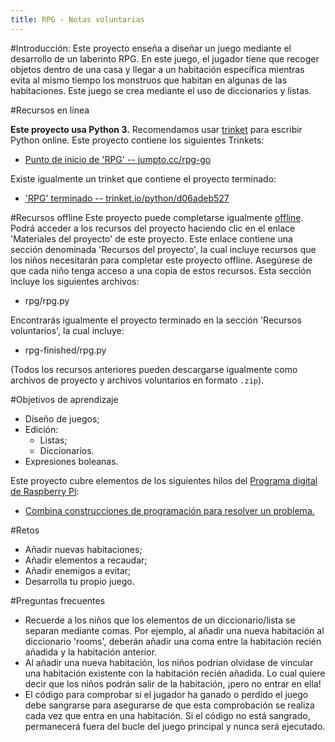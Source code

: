 ```yaml
---
title: RPG - Notas voluntarias
---
```


#Introducción:
Este proyecto enseña a diseñar un juego mediante el desarrollo de un laberinto RPG. En este juego, el jugador tiene que recoger objetos dentro de una casa y llegar a un habitación específica mientras evita al mismo tiempo los monstruos que habitan en algunas de las habitaciones. Este juego se crea mediante el uso de diccionarios y listas.

#Recursos en línea

__Este proyecto usa Python 3.__ Recomendamos usar [trinket](https://trinket.io/) para escribir Python online. Este proyecto contiene los siguientes Trinkets:

+ [Punto de inicio de 'RPG' -- jumpto.cc/rpg-go](http://jumpto.cc/rpg-go)

Existe igualmente un trinket que contiene el proyecto terminado:

+ ['RPG' terminado -- trinket.io/python/d06adeb527](https://trinket.io/python/d06adeb527)

#Recursos offline
Este proyecto puede completarse igualmente [offline](https://www.codeclubprojects.org/en-GB/resources/python-working-offline/). Podrá acceder a los recursos del proyecto haciendo clic en el enlace 'Materiales del proyecto' de este proyecto. Este enlace contiene una sección denominada 'Recursos del proyecto', la cual incluye recursos que los niños necesitarán para completar este proyecto offline. Asegúrese de que cada niño tenga acceso a una copia de estos recursos. Esta sección incluye los siguientes archivos:

+ rpg/rpg.py

Encontrarás igualmente el proyecto terminado en la sección 'Recursos voluntarios', la cual incluye:

+ rpg-finished/rpg.py

(Todos los recursos anteriores pueden descargarse igualmente como archivos de proyecto y archivos voluntarios en formato `.zip`).

#Objetivos de aprendizaje
+ Diseño de juegos;
+ Edición:
	+ Listas;
	+ Diccionarios.
+ Expresiones boleanas.

Este proyecto cubre elementos de los siguientes hilos del [Programa digital de Raspberry Pi](http://rpf.io/curriculum):

+ [Combina construcciones de programación para resolver un problema.](https://www.raspberrypi.org/curriculum/programming/builder)

#Retos
+ Añadir nuevas habitaciones;
+ Añadir elementos a recaudar;
+ Añadir enemigos a evitar;
+ Desarrolla tu propio juego.

#Preguntas frecuentes
+ Recuerde a los niños que los elementos de un diccionario/lista se separan mediante comas. Por ejemplo, al añadir una nueva habitación al diccionario 'rooms', deberán añadir una coma entre la habitación recién añadida y la habitación anterior.
+ Al añadir una nueva habitación, los niños podrían olvidase de vincular una habitación existente con la habitación recién añadida. Lo cual quiere decir que los niños podrán salir de la habitación, ¡pero no entrar en ella!
+ El código para comprobar si el jugador ha ganado o perdido el juego debe sangrarse para asegurarse de que esta comprobación se realiza cada vez que entra en una habitación. Si el código no está sangrado, permanecerá fuera del bucle del juego principal y nunca será ejecutado.

